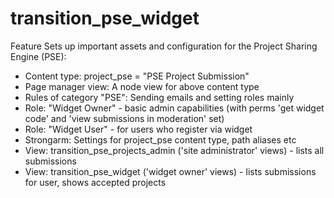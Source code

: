 transition_pse_widget
=====================

Feature
Sets up important assets and configuration for the Project Sharing Engine (PSE):
* Content type: project_pse = "PSE Project Submission"
* Page manager view: A node view for above content type
* Rules of category "PSE": Sending emails and setting roles mainly
* Role: "Widget Owner" - basic admin capabilities (with perms 'get widget code' and 'view submissions in moderation' set)
* Role: "Widget User" - for users who register via widget
* Strongarm: Settings for project_pse content type, path aliases etc
* View: transition_pse_projects_admin ('site administrator' views) - lists all submissions
* View: transition_pse_widget ('widget owner' views) - lists submissions for user, shows accepted projects